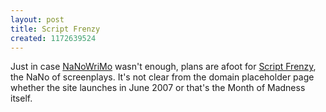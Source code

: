 ```yaml
---
layout: post
title: Script Frenzy
created: 1172639524
---
```

Just in case [NaNoWriMo](http://www.mcdemarco.net/taxonomy/term/42) wasn't enough, plans are afoot for [Script Frenzy](http://www.scriptfrenzy.org/), the NaNo of screenplays.  It's not clear from the domain placeholder page whether the site launches in June 2007 or that's the Month of Madness itself.
